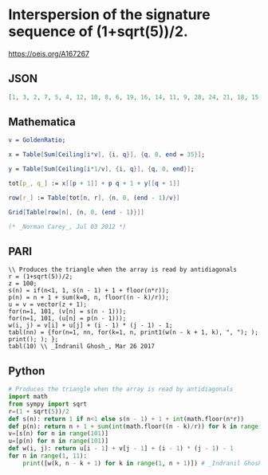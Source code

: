 # Interspersion of the signature sequence of \(1\+sqrt\(5\)\)/2\.
https://oeis.org/A167267
## JSON
```JSON
[1, 3, 2, 7, 5, 4, 12, 10, 8, 6, 19, 16, 14, 11, 9, 28, 24, 21, 18, 15, 13, 38, 34, 30, 26, 23, 20, 17, 50, 45, 41, 36, 32, 29, 25, 22, 63, 58, 53, 48, 43, 39, 35, 31, 27, 78, 72, 67, 61, 56, 51, 46, 42, 37, 33]
```
## Mathematica
```Mathematica
v = GoldenRatio;
```
```Mathematica
x = Table[Sum[Ceiling[i*v], {i, q}], {q, 0, end = 35}];
```
```Mathematica
y = Table[Sum[Ceiling[i*1/v], {i, q}], {q, 0, end}];
```
```Mathematica
tot[p_, q_] := x[[p + 1]] + p q + 1 + y[[q + 1]]
```
```Mathematica
row[r_] := Table[tot[n, r], {n, 0, (end - 1)/v}]
```
```Mathematica
Grid[Table[row[n], {n, 0, (end - 1)}]]
```
```Mathematica
(* _Norman Carey_, Jul 03 2012 *)
```
## PARI
```PARI
\\ Produces the triangle when the array is read by antidiagonals
r = (1+sqrt(5))/2;
z = 100;
s(n) = if(n<1, 1, s(n - 1) + 1 + floor(n*r));
p(n) = n + 1 + sum(k=0, n, floor((n - k)/r));
u = v = vector(z + 1);
for(n=1, 101, (v[n] = s(n - 1)));
for(n=1, 101, (u[n] = p(n - 1)));
w(i, j) = v[i] + u[j] + (i - 1) * (j - 1) - 1;
tabl(nn) = {for(n=1, nn, for(k=1, n, print1(w(n - k + 1, k), ", "); ); print(); ); };
tabl(10) \\ _Indranil Ghosh_, Mar 26 2017
```
## Python
```Python
# Produces the triangle when the array is read by antidiagonals
import math
from sympy import sqrt
r=(1 + sqrt(5))/2
def s(n): return 1 if n<1 else s(n - 1) + 1 + int(math.floor(n*r))
def p(n): return n + 1 + sum(int(math.floor((n - k)/r)) for k in range(n+1))
v=[s(n) for n in range(101)]
u=[p(n) for n in range(101)]
def w(i, j): return u[i - 1] + v[j - 1] + (i - 1) * (j - 1) - 1
for n in range(1, 11):
    print([w(k, n - k + 1) for k in range(1, n + 1)]) # _Indranil Ghosh_, Mar 26 2017
```
